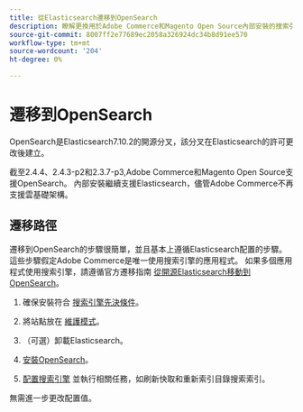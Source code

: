 ```yaml
---
title: 從Elasticsearch遷移到OpenSearch
description: 瞭解更換用於Adobe Commerce和Magento Open Source內部安裝的搜索引擎。
source-git-commit: 8007ff2e77689ec2058a326924dc34b8d91ee570
workflow-type: tm+mt
source-wordcount: '204'
ht-degree: 0%

---
```



# 遷移到OpenSearch

OpenSearch是Elasticsearch7.10.2的開源分叉，該分叉在Elasticsearch的許可更改後建立。

截至2.4.4、2.4.3-p2和2.3.7-p3,Adobe Commerce和Magento Open Source支援OpenSearch。 內部安裝繼續支援Elasticsearch，儘管Adobe Commerce不再支援雲基礎架構。

## 遷移路徑

遷移到OpenSearch的步驟很簡單，並且基本上遵循Elasticsearch配置的步驟。 這些步驟假定Adobe Commerce是唯一使用搜索引擎的應用程式。 如果多個應用程式使用搜索引擎，請遵循官方遷移指南 [從開源Elasticsearch移動到OpenSearch](https://opensearch.org/blog/technical-posts/2021/10/moving-from-opensource-elasticsearch-to-opensearch/)。

1. 確保安裝符合 [搜索引擎先決條件](https://devdocs.magento.com/guides/v2.4/install-gde/prereq/elasticsearch.html)。

1. 將站點放在 [維護模式](https://devdocs.magento.com/guides/v2.4/install-gde/install/cli/install-cli-subcommands-maint.html)。

1. （可選）卸載Elasticsearch。

1. [安裝OpenSearch](https://opensearch.org/docs/latest/opensearch/install/important-settings/)。

1. [配置搜索引擎](https://devdocs.magento.com/guides/v2.4/config-guide/elasticsearch/configure-magento.html) 並執行相關任務，如刷新快取和重新索引目錄搜索索引。

無需進一步更改配置值。
